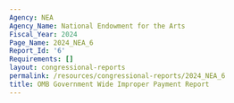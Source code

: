 ```yaml
---
Agency: NEA
Agency_Name: National Endowment for the Arts
Fiscal_Year: 2024
Page_Name: 2024_NEA_6
Report_Id: '6'
Requirements: []
layout: congressional-reports
permalink: /resources/congressional-reports/2024_NEA_6
title: OMB Government Wide Improper Payment Report
---
```

